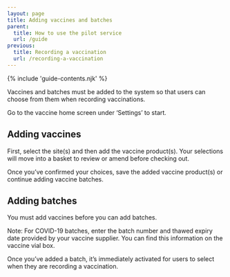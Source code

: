 ```yaml
---
layout: page
title: Adding vaccines and batches
parent:
  title: How to use the pilot service
  url: /guide
previous:
  title: Recording a vaccination
  url: /recording-a-vaccination
---
```


{% include 'guide-contents.njk' %}

Vaccines and batches must be added to the system so that users can choose from them when recording vaccinations.

Go to the vaccine home screen under ‘Settings’ to start.

## Adding vaccines

First, select the site(s) and then add the vaccine product(s). Your selections will move into a basket to review or amend before checking out.

Once you’ve confirmed your choices, save the added vaccine product(s) or continue adding vaccine batches.

## Adding batches

You must add vaccines before you can add batches.

Note: For COVID-19 batches, enter the batch number and thawed expiry date provided by your vaccine supplier. You can find this information on the vaccine vial box.

Once you’ve added a batch, it’s immediately activated for users to select when they are recording a vaccination.
